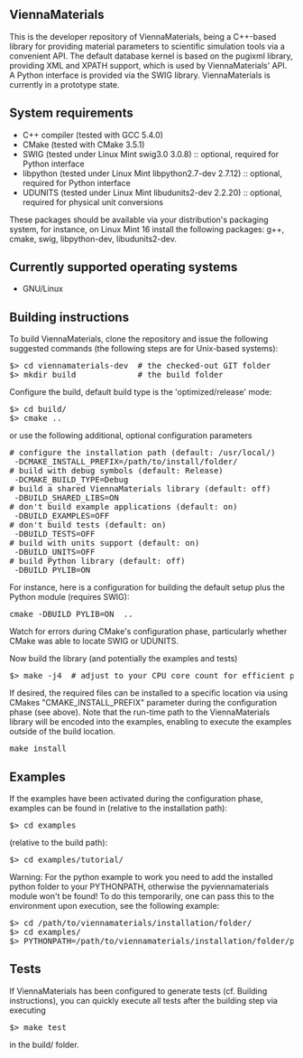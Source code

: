 ViennaMaterials
--------------------------

This is the developer repository of ViennaMaterials, being a C++-based
library for providing material parameters to scientific simulation tools via a
convenient API. The default database kernel is based on the pugixml library,
providing XML and XPATH support, which is used by ViennaMaterials' API.
A Python interface is provided via the SWIG library.
ViennaMaterials is currently in a prototype state.


System requirements
--------------------------

* C++ compiler (tested with GCC 5.4.0)
* CMake (tested with CMake 3.5.1)
* SWIG (tested under Linux Mint swig3.0 3.0.8) :: optional, required for Python interface
* libpython (tested under Linux Mint libpython2.7-dev 2.7.12) :: optional, required for Python interface
* UDUNITS (tested under Linux Mint libudunits2-dev 2.2.20) :: optional, required for physical unit conversions

These packages should be available via your distribution's packaging system,
for instance, on Linux Mint 16 install the following packages: g++, cmake, swig, libpython-dev, libudunits2-dev.

Currently supported operating systems
--------------------------

* GNU/Linux

Building instructions
--------------------------

To build ViennaMaterials, clone the repository and issue the following suggested commands (the following steps are for Unix-based systems):

<pre>
$> cd viennamaterials-dev  # the checked-out GIT folder
$> mkdir build             # the build folder
</pre>

Configure the build, default build type is the 'optimized/release' mode:
<pre>
$> cd build/
$> cmake ..
</pre>

or use the following additional, optional configuration parameters
<pre>
# configure the installation path (default: /usr/local/)
 -DCMAKE_INSTALL_PREFIX=/path/to/install/folder/
# build with debug symbols (default: Release)
 -DCMAKE_BUILD_TYPE=Debug
# build a shared ViennaMaterials library (default: off)
 -DBUILD_SHARED_LIBS=ON
# don't build example applications (default: on)
 -DBUILD_EXAMPLES=OFF
# don't build tests (default: on)
 -DBUILD_TESTS=OFF
# build with units support (default: on)
 -DBUILD_UNITS=OFF
# build Python library (default: off)
 -DBUILD_PYLIB=ON
</pre>

For instance, here is a configuration for building the default setup plus the Python module (requires SWIG):
<pre>
cmake -DBUILD_PYLIB=ON  ..
</pre>

Watch for errors during CMake's configuration phase, particularly whether CMake was able to locate SWIG or UDUNITS.

Now build the library (and potentially the examples and tests)
<pre>
$> make -j4  # adjust to your CPU core count for efficient parallel building
</pre>

If desired, the required files can be installed to a specific location via using CMakes "CMAKE_INSTALL_PREFIX" parameter during the configuration phase (see above).
Note that the run-time path to the ViennaMaterials library will be encoded into the examples,
enabling to execute the examples outside of the build location.
<pre>
make install
</pre>

Examples
--------------------------

If the examples have been activated during the configuration phase, examples can be found in
(relative to the installation path):
<pre>
$> cd examples
</pre>
(relative to the build path):
<pre>
$> cd examples/tutorial/
</pre>

Warning: For the python example to work you need to add the installed python folder to your PYTHONPATH, otherwise the pyviennamaterials module won't be found!
To do this temporarily, one can pass this to the environment upon execution, see the following example:
<pre>
$> cd /path/to/viennamaterials/installation/folder/
$> cd examples/
$> PYTHONPATH=/path/to/viennamaterials/installation/folder/python/:$PYTHONPATH python python.py data/material_test.xml ../units/units.xml
</pre>



Tests
--------------------------

If ViennaMaterials has been configured to generate tests (cf. Building instructions),
you can quickly execute all tests after the building step via executing
<pre>
$> make test
</pre>
in the build/ folder.
